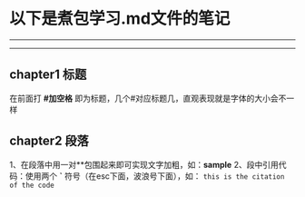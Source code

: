 # 以下是煮包学习.md文件的笔记
***
***
## chapter1 标题
在前面打 **#加空格** 即为标题，几个#对应标题几，直观表现就是字体的大小会不一样
## chapter2 段落
1、在段落中用一对**包围起来即可实现文字加粗，如：**sample**
2、段中引用代码：使用两个 **\`** 符号（在esc下面，波浪号下面），如：  `this is the citation of the code`
